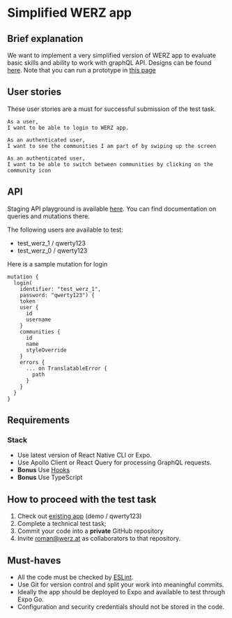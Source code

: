 # Simplified WERZ app

## Brief explanation

We want to implement a very simplified version of WERZ app to evaluate basic skills and ability to work with graphQL API. Designs can be found [here](https://www.figma.com/file/gnXvPeCsz5wZhrUCEKWomG/WERZ-Test-Task?node-id=1%3A674). Note that you can run a prototype in [this page](https://www.figma.com/file/gnXvPeCsz5wZhrUCEKWomG/WERZ-Test-Task?node-id=0%3A1)

## User stories

These user stories are a must for successful submission of the test task.

```
As a user,
I want to be able to login to WERZ app.
```

```
As an authenticated user,
I want to see the communities I am part of by swiping up the screen
```

```
As an authenticated user,
I want to be able to switch between communities by clicking on the community icon
```

## API

Staging API playground is available [here](https://23759erwg9.execute-api.eu-central-1.amazonaws.com/staging/graphql). You can find documentation on queries and mutations there. 

The following users are available to test:
- test_werz_1 / qwerty123
- test_werz_0 / qwerty123

Here is a sample mutation for login

```
mutation {
  login(
    identifier: "test_werz_1",
    password: "qwerty123") {
    token
    user {
      id
      username
    }
    communities {
      id
      name
      styleOverride
    }
    errors {
      ... on TranslatableError {
        path
      }
    }
  }
}
```

## Requirements

### Stack

- Use latest version of React Native CLI or Expo.
- Use Apollo Client or React Query for processing GraphQL requests.
- **Bonus** Use [Hooks](https://reactjs.org/docs/hooks-intro.html)
- **Bonus** Use TypeScript

## How to proceed with the test task

1. Check out [existing app](https://apps.apple.com/ma/app/werz-the-good-life/id1425626243) (demo / qwerty123)  
2. Complete a technical test task;
2. Commit your code into a **private** GitHub repository
3. Invite roman@werz.at as collaborators to that repository.

## Must-haves

- All the code must be checked by [ESLint](https://github.com/eslint/eslint).
- Use Git for version control and split your work into meaningful commits.
- Ideally the app should be deployed to Expo and available to test through Expo Go.
- Configuration and security credentials should not be stored in the code.
